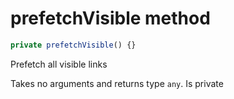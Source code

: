 # prefetchVisible method

```js
private prefetchVisible() {}
```

Prefetch all visible links

Takes no arguments and returns type `any`. Is private